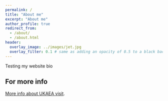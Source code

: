```yaml
---
permalink: /
title: "About me"
excerpt: "About me"
author_profile: true
redirect_from: 
  - /about/
  - /about.html
header:
  overlay_image: ../images/jet.jpg
  overlay_filter: 0.1 # same as adding an opacity of 0.5 to a black background
---
```


Testing my website bio

For more info
------
[More info about UKAEA visit](https://www.gov.uk/government/organisations/uk-atomic-energy-authority/about).
